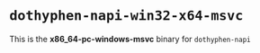 # `dothyphen-napi-win32-x64-msvc`

This is the **x86_64-pc-windows-msvc** binary for `dothyphen-napi`
